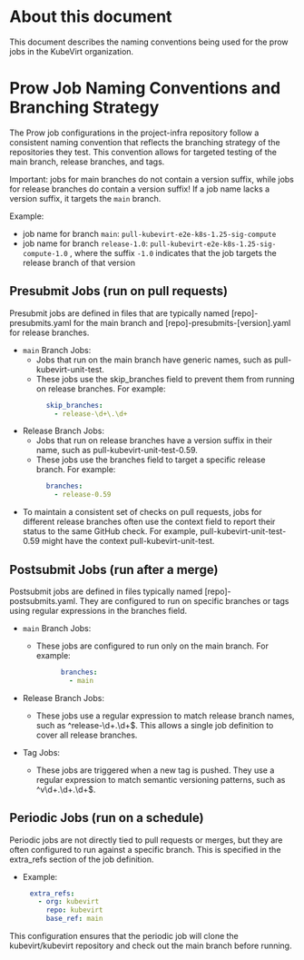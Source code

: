 # About this document

This document describes the naming conventions being used for the prow jobs in the KubeVirt organization.

# Prow Job Naming Conventions and Branching Strategy

The Prow job configurations in the project-infra repository follow a consistent naming convention that reflects the branching strategy of the repositories they test. This convention allows
for targeted testing of the main branch, release branches, and tags.

Important: jobs for main branches do not contain a version suffix, while jobs for release branches do contain a version suffix! If a job name lacks a version suffix, it targets the `main` branch.

Example:
* job name for branch `main`: `pull-kubevirt-e2e-k8s-1.25-sig-compute` 
* job name for branch `release-1.0`: `pull-kubevirt-e2e-k8s-1.25-sig-compute-1.0` , where the suffix `-1.0` indicates that the job targets the release branch of that version


## Presubmit Jobs (run on pull requests)

Presubmit jobs are defined in files that are typically named [repo]-presubmits.yaml for the main branch and [repo]-presubmits-[version].yaml for release branches.

* `main` Branch Jobs:
    * Jobs that run on the main branch have generic names, such as pull-kubevirt-unit-test.
    * These jobs use the skip_branches field to prevent them from running on release branches. For example:

```yaml
         skip_branches:
           - release-\d+\.\d+
```

* Release Branch Jobs:
    * Jobs that run on release branches have a version suffix in their name, such as pull-kubevirt-unit-test-0.59.
    * These jobs use the branches field to target a specific release branch. For example:

```yaml
         branches:
           - release-0.59
```

* To maintain a consistent set of checks on pull requests, jobs for different release branches often use the context field to report their status to the same GitHub check. For example,
pull-kubevirt-unit-test-0.59 might have the context pull-kubevirt-unit-test.

## Postsubmit Jobs (run after a merge)

Postsubmit jobs are defined in files typically named [repo]-postsubmits.yaml. They are configured to run on specific branches or tags using regular expressions in the branches field.

* `main` Branch Jobs:
    * These jobs are configured to run only on the main branch. For example:
        ```yaml
              branches:
                - main

* Release Branch Jobs:
    * These jobs use a regular expression to match release branch names, such as ^release-\d+\.\d+$. This allows a single job definition to cover all release branches.

* Tag Jobs:
    * These jobs are triggered when a new tag is pushed. They use a regular expression to match semantic versioning patterns, such as ^v\d+\.\d+\.\d+$.

## Periodic Jobs (run on a schedule)

Periodic jobs are not directly tied to pull requests or merges, but they are often configured to run against a specific branch. This is specified in the extra_refs section of the job
definition.

* Example:

```yaml
     extra_refs:
       - org: kubevirt
         repo: kubevirt
         base_ref: main
```

This configuration ensures that the periodic job will clone the kubevirt/kubevirt repository and check out the main branch before running.
